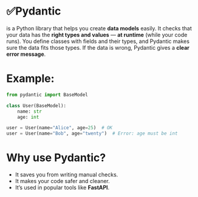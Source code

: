 # ✅Pydantic

is a Python library that helps you create **data models** easily.
It checks that your data has the **right types and values** — **at runtime** (while your code runs).
You define classes with fields and their types, and Pydantic makes sure the data fits those types.
If the data is wrong, Pydantic gives a **clear error message**.

# Example:

```python
from pydantic import BaseModel

class User(BaseModel):
    name: str
    age: int

user = User(name="Alice", age=25)  # OK
user = User(name="Bob", age="twenty")  # Error: age must be int
```

# Why use Pydantic?

* It saves you from writing manual checks.
* It makes your code safer and cleaner.
* It’s used in popular tools like **FastAPI**.